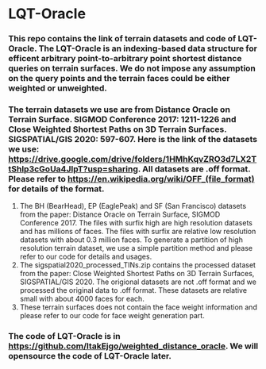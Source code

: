 # LQT-Oracle
### This repo contains the link of terrain datasets and code of LQT-Oracle. The LQT-Oracle is an indexing-based data structure for efficent arbitrary point-to-arbitrary point shortest distance queries on terrain surfaces. We do not impose any assumption on the query points and the terrain faces could be either weighted or unweighted.

### The terrain datasets we use are from **Distance Oracle on Terrain Surface. SIGMOD Conference 2017: 1211-1226** and **Close Weighted Shortest Paths on 3D Terrain Surfaces. SIGSPATIAL/GIS 2020: 597-607**. Here is the link of the datasets we use: https://drive.google.com/drive/folders/1HMhKqvZRO3d7LX2TtShlp3cGoUa4JIpT?usp=sharing. All datasets are .off format. Please refer to https://en.wikipedia.org/wiki/OFF_(file_format) for details of the format.
1) The BH (BearHead), EP (EaglePeak) and SF (San Francisco) datasets from the paper: Distance Oracle on Terrain Surface, SIGMOD Conference 2017. The files with surfix high are high resolution datasets and has millions of faces. The files with surfix are relative low resolution datasets with about 0.3 million faces. To generate a partition of high resolution terrain dataset, we use a simple partition method and please refer to our code for details and usages.
2) The sigspatial2020_processed_TINs.zip contains the processed dataset from the paper: Close Weighted Shortest Paths on 3D Terrain Surfaces, SIGSPATIAL/GIS 2020. The origional datasets are not .off format and we processed the original data to .off format. These datasets are relative small with about 4000 faces for each.
3) These terrain surfaces does not contain the face weight information and please refer to our code for face weight generation part.

### The code of LQT-Oracle is in https://github.com/ItakEjgo/weighted_distance_oracle. We will opensource the code of LQT-Oracle later.

